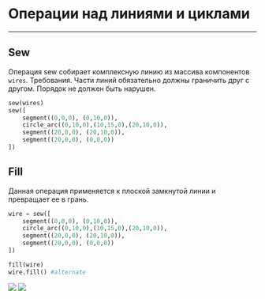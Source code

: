 # Операции над линиями и циклами

---
## Sew
Операция sew собирает комплексную линию из массива компонентов `wires`.
Требования. Части линий обязательно должны граничить друг с другом. Порядок не должен быть нарушен.

```python
sew(wires)
sew([
	segment((0,0,0), (0,10,0)), 
	circle_arc((0,10,0),(10,15,0),(20,10,0)), 
	segment((20,0,0), (20,10,0)),
	segment((20,0,0), (0,0,0))
])
```

## Fill
Данная операция применяется к плоской замкнутой линии и превращает ее в грань.
```python
wire = sew([
	segment((0,0,0), (0,10,0)), 
	circle_arc((0,10,0),(10,15,0),(20,10,0)), 
	segment((20,0,0), (20,10,0)),
	segment((20,0,0), (0,0,0))
])

fill(wire)
wire.fill() #alternate
```
![](images/generic/fill0.png)
![](images/generic/fill1.png)  